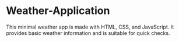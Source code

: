 # Weather-Application
This minimal weather app is made with HTML, CSS, and JavaScript. It provides basic weather information and is suitable for quick checks.
